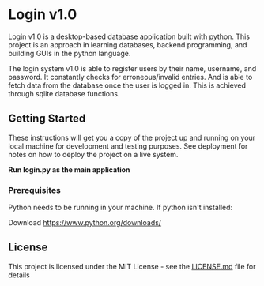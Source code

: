 # Login v1.0
Login v1.0 is a desktop-based database application built with python. This project is an approach in learning databases, backend programming, and building GUIs in the python language.

The login system v1.0 is able to register users by their name, username, and password. It constantly checks for erroneous/invalid entries. And is able to fetch data from the database once the user is logged in. This is achieved through sqlite database functions.

## Getting Started

These instructions will get you a copy of the project up and running on your local machine for development and testing purposes. See deployment for notes on how to deploy the project on a live system.

**Run login.py as the main application**

### Prerequisites

Python needs to be running in your machine. If python isn't installed:

Download https://www.python.org/downloads/

## License

This project is licensed under the MIT License - see the [LICENSE.md](LICENSE.md) file for details
